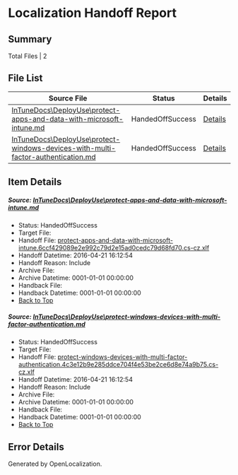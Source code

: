# <a name='report-top'></a> Localization Handoff Report

## Summary
 Total Files | 2

## File List
 Source File | Status | Details 
 ----------- | ------ | ------- 
 [InTuneDocs\DeployUse\protect-apps-and-data-with-microsoft-intune.md](https://github.com/Microsoft/IntuneDocs-pr/blob/9c6c5511ee8fe62fcdfc6b14f5db74b42b372ad5/InTuneDocs/DeployUse/protect-apps-and-data-with-microsoft-intune.md) | HandedOffSuccess | [Details](#fdc6bd0d45d77da99c55ab3ca5c79614c8e8e496261)
 [InTuneDocs\DeployUse\protect-windows-devices-with-multi-factor-authentication.md](https://github.com/Microsoft/IntuneDocs-pr/blob/af1827625e04603e6059de38dc4588e5fabdf4fc/InTuneDocs/DeployUse/protect-windows-devices-with-multi-factor-authentication.md) | HandedOffSuccess | [Details](#c0dd41acdc69ed410fd93197185363c447364c77262)

## Item Details
##### <a name='fdc6bd0d45d77da99c55ab3ca5c79614c8e8e496261'></a> Source: [InTuneDocs\DeployUse\protect-apps-and-data-with-microsoft-intune.md](https://github.com/Microsoft/IntuneDocs-pr/blob/9c6c5511ee8fe62fcdfc6b14f5db74b42b372ad5/InTuneDocs/DeployUse/protect-apps-and-data-with-microsoft-intune.md)
* Status: HandedOffSuccess
* Target File: 
* Handoff File: [protect-apps-and-data-with-microsoft-intune.6ccf429089e2e992c79d2e15ad0cedc79d68fd70.cs-cz.xlf](https://github.com/Microsoft/EM.handoff/blob/310678f4b36afb8fa49db0980754a46f1e6bb60e/ol-handoff/Microsoft/IntuneDocs-pr.cs-cz/master/protect-apps-and-data-with-microsoft-intune.6ccf429089e2e992c79d2e15ad0cedc79d68fd70.cs-cz.xlf)
* Handoff Datetime: 2016-04-21 16:12:54
* Handoff Reason: Include
* Archive File: 
* Archive Datetime: 0001-01-01 00:00:00
* Handback File: 
* Handback Datetime: 0001-01-01 00:00:00
* [Back to Top](#report-top)

##### <a name='c0dd41acdc69ed410fd93197185363c447364c77262'></a> Source: [InTuneDocs\DeployUse\protect-windows-devices-with-multi-factor-authentication.md](https://github.com/Microsoft/IntuneDocs-pr/blob/af1827625e04603e6059de38dc4588e5fabdf4fc/InTuneDocs/DeployUse/protect-windows-devices-with-multi-factor-authentication.md)
* Status: HandedOffSuccess
* Target File: 
* Handoff File: [protect-windows-devices-with-multi-factor-authentication.4c3e12b9e285ddce704f4e53be2ce6d8e74a9b75.cs-cz.xlf](https://github.com/Microsoft/EM.handoff/blob/310678f4b36afb8fa49db0980754a46f1e6bb60e/ol-handoff/Microsoft/IntuneDocs-pr.cs-cz/master/protect-windows-devices-with-multi-factor-authentication.4c3e12b9e285ddce704f4e53be2ce6d8e74a9b75.cs-cz.xlf)
* Handoff Datetime: 2016-04-21 16:12:54
* Handoff Reason: Include
* Archive File: 
* Archive Datetime: 0001-01-01 00:00:00
* Handback File: 
* Handback Datetime: 0001-01-01 00:00:00
* [Back to Top](#report-top)


## Error Details

Generated by OpenLocalization.
